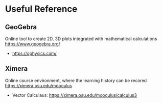 # Useful Reference

## GeoGebra
Online tool to create 2D, 3D plots integrated with mathematical calculations    
https://www.geogebra.org/
- https://ophysics.com/
## Ximera
Online course environment, where the learning history can be recored
https://ximera.osu.edu/mooculus
- Vector Calculaus: https://ximera.osu.edu/mooculus/calculus3 

 